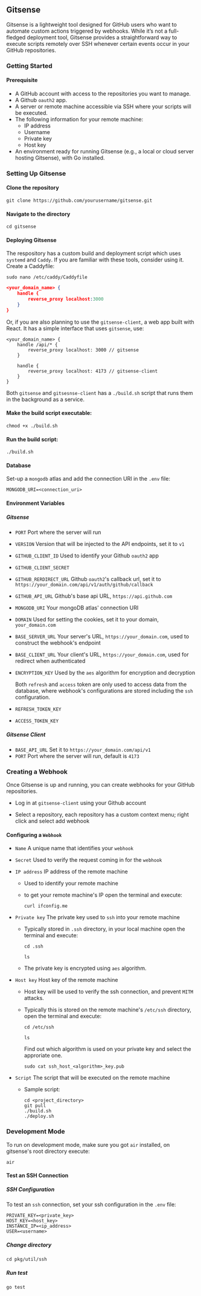 ## Gitsense

Gitsense is a lightweight tool designed for GitHub users who want to automate custom actions
triggered by webhooks. While it’s not a full-fledged deployment tool, Gitsense provides
a straightforward way to execute scripts remotely over SSH whenever certain events occur in your
GitHub repositories.

### Getting Started

#### Prerequisite

- A GitHub account with access to the repositories you want to manage.
- A Github ```oauth2``` app.
- A server or remote machine accessible via SSH where your scripts will be executed.
- The following information for your remote machine:
    - IP address
    - Username
    - Private key
    - Host key
- An environment ready for running Gitsense (e.g., a local or cloud server hosting Gitsense), with Go installed.

### Setting Up Gitsense

#### Clone the repository

```shell
git clone https://github.com/yourusername/gitsense.git
```

#### Navigate to the directory

```shell
cd gitsense
```

#### Deploying Gitsense

The respository has a custom build and deployment script which uses ```systemd``` and ```Caddy```.
If you are familiar with these tools, consider using it. Create a Caddyfile:

```shell
sudo nano /etc/caddy/Caddyfile
```

```json
<your_domain_name> {
    handle {
        reverse_proxy localhost:3000
    }
}
```

Or, if you are also planning to use the ```gitsense-client```, a web app built with React.
It has a simple interface that uses ```gitsense```, use:

```
<your_domain_name> {
    handle /api/* {
        reverse_proxy localhost: 3000 // gitsense
    }

    handle {
        reverse_proxy localhost: 4173 // gitsense-client
    }
}
```

Both ```gitsense``` and ```gitsesnse-client``` has a ```./build.sh``` script that
runs them in the background as a service.

#### Make the build script executable:

```shell
chmod +x ./build.sh
```

#### Run the build script:

```shell
./build.sh
```

#### Database

Set-up a ```mongodb``` atlas and add the connection URI in the ```.env``` file:

```shell
MONGODB_URI=<connection_uri>
```

#### Environment Variables

##### Gitsense

- ```PORT``` Port where  the server will run

- ```VERSION``` Version that will be injected to the API endpoints, set it to ```v1```

- ```GITHUB_CLIENT_ID``` Used to identify your Github ```oauth2``` app

- ```GITHUB_CLIENT_SECRET```

- ```GITHUB_RERDIRECT_URL``` Github ```oauth2```'s callback url, set it to ```https://your_domain.com/api/v1/auth/github/callback```

- ```GITHUB_API_URL``` Github's base api URL, ```https://api.github.com```

- ```MONGODB_URI``` Your mongoDB atlas' connection URI

- ```DOMAIN``` Used for setting the cookies, set it to your domain, ```your_domain.com```

- ```BASE_SERVER_URL``` Your server's URL, ```https://your_domain.com```, used to construct the webhook's endpoint

- ```BASE_CLIENT_URL``` Your client's URL, ```https://your_domain.com```, used for redirect when authenticated

- ```ENCRYPTION_KEY``` Used by the ```aes``` algorithm for encryption and decryption

     Both ```refresh``` and ```access``` token are only used to access data from the database, where webhook's configurations are stored including the ```ssh``` configuration.

- ```REFRESH_TOKEN_KEY``` 

- ```ACCESS_TOKEN_KEY```


##### Gitsense Client

- ```BASE_API_URL``` Set it to ```https://your_domain.com/api/v1```
- ```PORT``` Port where  the server will run, default is ```4173```

### Creating a Webhook

Once Gitsense is up and running, you can create webhooks for your GitHub repositories.

- Log in at `gitsense-client` using your Github account

- Select a repository, each repository has a custom context menu; right click and select add webhook

#### Configuring a ```Webhook```

- ```Name``` A unique name that identifies your ```webhook```

- ```Secret``` Used to verify the request coming in for the ```webhook```

- ```IP address``` IP address of  the remote machine
    - Used to identify your remote machine
    - to get your remote machine's IP open the terminal and execute:
    
        ```shell
        curl ifconfig.me
        ```
- ```Private key``` The private key used to ```ssh``` into your remote machine
    - Typically stored in ```.ssh``` directory, in your local machine open the terminal
    and execute:

        ```shell
        cd .ssh
        ```

        ```shell
        ls
        ```
    - The private key is encrypted using ```aes``` algorithm.

- ```Host key``` Host key of the remote machine
    - Host key will be used to verify the ssh connection, and prevent ```MITM``` attacks.
    
    - Typically this is stored on the remote machine's ```/etc/ssh``` directory, open the terminal and execute:

        ```shell
        cd /etc/ssh
        ```

        ```shell
        ls
        ```
        Find out which algorithm is used on your private key and select the approriate one.

        ```shell
        sudo cat ssh_host_<algorithm>_key.pub
        ```

- ```Script``` The script that will be executed on the remote machine
    - Sample script:

        ```shell
        cd <project_directory>
        git pull
        ./build.sh
        ./deploy.sh
        ```

### Development Mode

To run on development mode, make sure you got ```air``` installed, on gitsense's root directory execute:

```shell
air
```

#### Test an SSH Connection

##### SSH Configuration

To test an ```ssh``` connection, set your ssh configuration in the ```.env``` file:

```
PRIVATE_KEY=<private_key>
HOST_KEY=<host_key>
INSTANCE_IP=<ip_address>
USER=<username>
```

##### Change directory

```shell
cd pkg/util/ssh
```

##### Run test

```shell
go test
```












